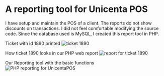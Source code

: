 # A reporting tool for Unicenta POS

I have setup and maintain the POS of a client. The reports do not show discounts on transactions.
I did not feel comfortable modifying the source code. Since the database used is MySQL, I created this report tool in PHP.

Ticket with id 1890 printed
![ticket 1890](https://github.com/wilwad/php-reporting-for-unicentaopos/blob/main/ticket-1890.png?raw=true)

How ticket 1890 looks in our PHP web report
![report for ticket 1890](https://github.com/wilwad/php-reporting-for-unicentaopos/blob/main/1890-report.png?raw=true)

Our Reporting tool with the basic functions
![PHP reporting for UnicentaPOS](https://github.com/wilwad/php-reporting-for-unicentaopos/blob/main/php-reporting.png?raw=true)
